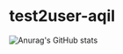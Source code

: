 # test2user-aqil

![Anurag's GitHub stats](https://github-readme-stats.vercel.app/api?username=test2user-aqil&show_icons=true&theme=synthwave)

